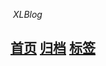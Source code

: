 ​                                                                                                                                                                                                                                                       *XLBlog*

##                                       [首页](https://xlfeima.github.io/Blog/Home)    [归档](https://xlfeima.github.io/Blog/Archives)      [标签](https://xlfeima.github.io/Blog/Tags)              

